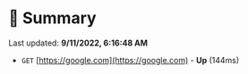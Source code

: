 # 📖 Summary
Last updated: **9/11/2022, 6:16:48 AM**

- `GET` [https://google.com](https://google.com) - **Up** (144ms)
